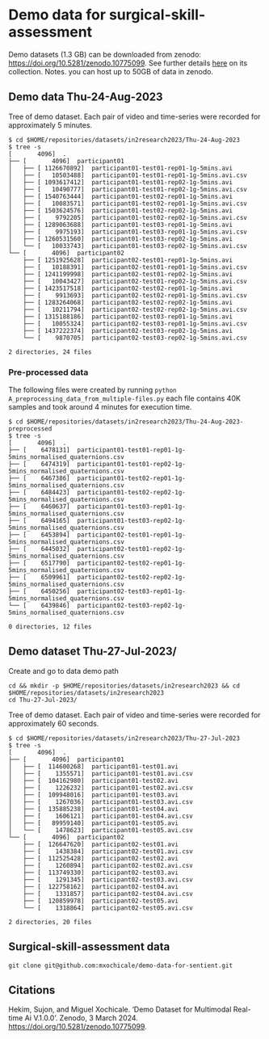 # Demo data for surgical-skill-assessment 

Demo datasets (1.3 GB) can be downloaded from zenodo: https://doi.org/10.5281/zenodo.10775099.
See further details [here](../docs/protocols/experiment-24-aug-2023/README.md) on its collection.
Notes. you can host up to 50GB of data in zenodo. 

## Demo data Thu-24-Aug-2023
Tree of demo dataset. Each pair of video and time-series were recorded for approximately 5 minutes. 
```
$ cd $HOME/repositories/datasets/in2research2023/Thu-24-Aug-2023
$ tree -s
[       4096]  .
├── [       4096]  participant01
│   ├── [ 1126670892]  participant01-test01-rep01-1g-5mins.avi
│   ├── [   10503488]  participant01-test01-rep01-1g-5mins.avi.csv
│   ├── [ 1093617412]  participant01-test01-rep02-1g-5mins.avi
│   ├── [   10490777]  participant01-test01-rep02-1g-5mins.avi.csv
│   ├── [ 1540763444]  participant01-test02-rep01-1g-5mins.avi
│   ├── [   10083571]  participant01-test02-rep01-1g-5mins.avi.csv
│   ├── [ 1503624576]  participant01-test02-rep02-1g-5mins.avi
│   ├── [    9792205]  participant01-test02-rep02-1g-5mins.avi.csv
│   ├── [ 1289063688]  participant01-test03-rep01-1g-5mins.avi
│   ├── [    9975193]  participant01-test03-rep01-1g-5mins.avi.csv
│   ├── [ 1260531560]  participant01-test03-rep02-1g-5mins.avi
│   └── [   10033743]  participant01-test03-rep02-1g-5mins.avi.csv
└── [       4096]  participant02
    ├── [ 1251925628]  participant02-test01-rep01-1g-5mins.avi
    ├── [   10188391]  participant02-test01-rep01-1g-5mins.avi.csv
    ├── [ 1241199998]  participant02-test01-rep02-1g-5mins.avi
    ├── [   10043427]  participant02-test01-rep02-1g-5mins.avi.csv
    ├── [ 1423517518]  participant02-test02-rep01-1g-5mins.avi
    ├── [    9913693]  participant02-test02-rep01-1g-5mins.avi.csv
    ├── [ 1283264068]  participant02-test02-rep02-1g-5mins.avi
    ├── [   10211794]  participant02-test02-rep02-1g-5mins.avi.csv
    ├── [ 1315188186]  participant02-test03-rep01-1g-5mins.avi
    ├── [   10055324]  participant02-test03-rep01-1g-5mins.avi.csv
    ├── [ 1437222374]  participant02-test03-rep02-1g-5mins.avi
    └── [    9870705]  participant02-test03-rep02-1g-5mins.avi.csv

2 directories, 24 files
```

### Pre-processed data
The following files were created by running `python A_preprocessing_data_from_multiple-files.py` each file contains 40K samples and took around 4 minutes for execution time. 
```
$ cd $HOME/repositories/datasets/in2research2023/Thu-24-Aug-2023-preprocessed
$ tree -s
[       4096]  .
├── [    6478131]  participant01-test01-rep01-1g-5mins_normalised_quaternions.csv
├── [    6474319]  participant01-test01-rep02-1g-5mins_normalised_quaternions.csv
├── [    6467386]  participant01-test02-rep01-1g-5mins_normalised_quaternions.csv
├── [    6484423]  participant01-test02-rep02-1g-5mins_normalised_quaternions.csv
├── [    6460637]  participant01-test03-rep01-1g-5mins_normalised_quaternions.csv
├── [    6494165]  participant01-test03-rep02-1g-5mins_normalised_quaternions.csv
├── [    6453894]  participant02-test01-rep01-1g-5mins_normalised_quaternions.csv
├── [    6445032]  participant02-test01-rep02-1g-5mins_normalised_quaternions.csv
├── [    6517790]  participant02-test02-rep01-1g-5mins_normalised_quaternions.csv
├── [    6509961]  participant02-test02-rep02-1g-5mins_normalised_quaternions.csv
├── [    6450256]  participant02-test03-rep01-1g-5mins_normalised_quaternions.csv
└── [    6439846]  participant02-test03-rep02-1g-5mins_normalised_quaternions.csv

0 directories, 12 files
```


## Demo dataset Thu-27-Jul-2023/
Create and go to data demo path
```
cd && mkdir -p $HOME/repositories/datasets/in2research2023 && cd $HOME/repositories/datasets/in2research2023
cd Thu-27-Jul-2023/
```
Tree of demo dataset. Each pair of video and time-series were recorded for approximately 60 seconds. 
```
$ cd $HOME/repositories/datasets/in2research2023/Thu-27-Jul-2023
$ tree -s
[       4096]  .
├── [       4096]  participant01
│   ├── [  114600268]  participant01-test01.avi
│   ├── [    1355571]  participant01-test01.avi.csv
│   ├── [  104162980]  participant01-test02.avi
│   ├── [    1226232]  participant01-test02.avi.csv
│   ├── [  109948016]  participant01-test03.avi
│   ├── [    1267036]  participant01-test03.avi.csv
│   ├── [  135885238]  participant01-test04.avi
│   ├── [    1606121]  participant01-test04.avi.csv
│   ├── [   89959140]  participant01-test05.avi
│   └── [    1478623]  participant01-test05.avi.csv
└── [       4096]  participant02
    ├── [  126647620]  participant02-test01.avi
    ├── [    1438384]  participant02-test01.avi.csv
    ├── [  112525428]  participant02-test02.avi
    ├── [    1260894]  participant02-test02.avi.csv
    ├── [  113749330]  participant02-test03.avi
    ├── [    1291345]  participant02-test03.avi.csv
    ├── [  122758162]  participant02-test04.avi
    ├── [    1331857]  participant02-test04.avi.csv
    ├── [  120859978]  participant02-test05.avi
    └── [    1318864]  participant02-test05.avi.csv

2 directories, 20 files
```

## Surgical-skill-assessment data
```
git clone git@github.com:mxochicale/demo-data-for-sentient.git
```

## Citations 
Hekim, Sujon, and Miguel Xochicale. ‘Demo Dataset for Multimodal Real-time Ai V.1.0.0’. Zenodo, 3 March 2024. https://doi.org/10.5281/zenodo.10775099.
